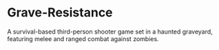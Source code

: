 # Grave-Resistance
A survival-based third-person shooter game set in a haunted graveyard, featuring melee and ranged combat against zombies.
